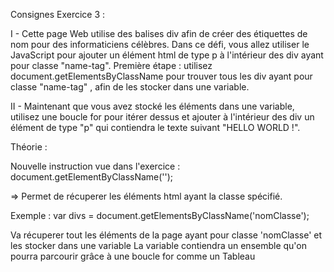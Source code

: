 Consignes Exercice 3 :

I -
Cette page Web utilise des balises div afin de créer des étiquettes de nom pour des informaticiens célèbres.
Dans ce défi, vous allez utiliser le JavaScript pour ajouter un élément html de type p à l'intérieur des div ayant
pour classe "name-tag".
Première étape : utilisez document.getElementsByClassName pour trouver tous les div ayant pour classe "name-tag"
, afin de les stocker dans une variable.


II -
Maintenant que vous avez stocké les éléments dans une variable,
utilisez une boucle for pour itérer dessus et ajouter à l'intérieur des div un élément de type "p" qui contiendra
le texte suivant "HELLO WORLD !".



Théorie :

Nouvelle instruction vue dans l'exercice : document.getElementByClassName('<nom de la classe>');

=> Permet de récuperer les éléments html ayant la classe spécifié.

Exemple : var divs = document.getElementsByClassName('nomClasse');

Va récuperer tout les éléments de la page ayant pour classe 'nomClasse' et les stocker dans une variable
La variable contiendra un ensemble qu'on pourra parcourir grâce à une boucle for comme un Tableau

